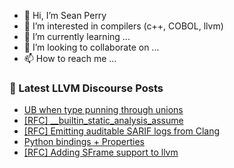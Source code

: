 - 👋 Hi, I’m Sean Perry
- 👀 I’m interested in compilers (c++, COBOL, llvm)
- 🌱 I’m currently learning ...
- 💞️ I’m looking to collaborate on ...
- 📫 How to reach me ...

<!---
s66perry/s66perry is a ✨ special ✨ repository because its `README.md` (this file) appears on your GitHub profile.
You can click the Preview link to take a look at your changes.
--->
### 📕 Latest LLVM Discourse Posts

<!-- DISCOURSE-LLVM:START -->
- [UB when type punning through unions](https://discourse.llvm.org/t/ub-when-type-punning-through-unions/88527?page=2#post_31)
- [[RFC] __builtin_static_analysis_assume](https://discourse.llvm.org/t/rfc-builtin-static-analysis-assume/88544#post_7)
- [[RFC] Emitting auditable SARIF logs from Clang](https://discourse.llvm.org/t/rfc-emitting-auditable-sarif-logs-from-clang/88624#post_3)
- [Python bindings + Properties](https://discourse.llvm.org/t/python-bindings-properties/88614#post_5)
- [[RFC] Adding SFrame support to llvm](https://discourse.llvm.org/t/rfc-adding-sframe-support-to-llvm/86900?page=2#post_25)
<!-- DISCOURSE-LLVM:END -->

